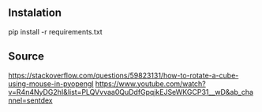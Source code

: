 ## Instalation 
pip install -r requirements.txt


## Source

https://stackoverflow.com/questions/59823131/how-to-rotate-a-cube-using-mouse-in-pyopengl
https://www.youtube.com/watch?v=R4n4NyDG2hI&list=PLQVvvaa0QuDdfGpqjkEJSeWKGCP31__wD&ab_channel=sentdex